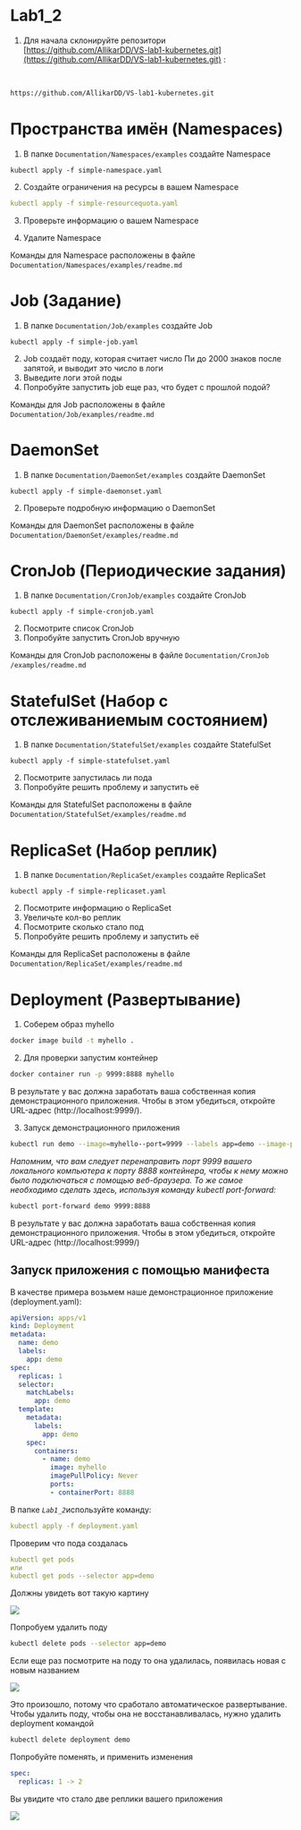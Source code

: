 # Lab1_2

1. Для начала склонируйте репозитори [https://github.com/AllikarDD/VS-lab1-kubernetes.git](https://github.com/AllikarDD/VS-lab1-kubernetes.git) :

‍

```bash
https://github.com/AllikarDD/VS-lab1-kubernetes.git
```

# Пространства имён (Namespaces)

1. В папке `Documentation/Namespaces/examples`​ создайте Namespace

```shell
kubectl apply -f simple-namespace.yaml
```

2. Создайте ограничения на ресурсы в вашем Namespace

```yaml
kubectl apply -f simple-resourcequota.yaml
```

3. Проверьте информацию о вашем Namespace

4. Удалите Namespace

Команды для Namespace расположены в файле `Documentation/Namespaces/examples/readme.md`​

# Job (Задание)

1. В папке `Documentation/Job/examples`​ создайте Job

```shell
kubectl apply -f simple-job.yaml
```

2. Job создаёт поду, которая считает число Пи до 2000 знаков после запятой, и выводит это число в логи
3. Выведите логи этой поды
4. Попробуйте  запустить job еще раз, что будет с прошлой подой?

Команды для Job расположены в файле `Documentation/Job/examples/readme.md`​

# DaemonSet

1. В папке `Documentation/DaemonSet/examples`​ создайте DaemonSet

```shell
kubectl apply -f simple-daemonset.yaml
```

2. Проверьте подробную информацию о DaemonSet

Команды для DaemonSet расположены в файле `Documentation/DaemonSet/examples/readme.md`​

# CronJob (Периодические задания)

1. В папке `Documentation/CronJob/examples`​ создайте CronJob

```shell
kubectl apply -f simple-cronjob.yaml
```

2. Посмотрите список CronJob
3. Попробуйте запустить CronJob вручную

Команды для CronJob расположены в файле `Documentation/CronJob /examples/readme.md`​

# StatefulSet (Набор с отслеживаниемым состоянием)

1. В папке `Documentation/StatefulSet/examples`​ создайте StatefulSet

```shell
kubectl apply -f simple-statefulset.yaml
```

2. Посмотрите запустилась ли пода
3. Попробуйте решить проблему и запустить её

Команды для StatefulSet расположены в файле `Documentation/StatefulSet/examples/readme.md`​

# ReplicaSet (Набор реплик)

1. В папке `Documentation/ReplicaSet/examples`​ создайте ReplicaSet

```shell
kubectl apply -f simple-replicaset.yaml
```

2. Посмотрите информацию о ReplicaSet
3. Увеличьте кол-во реплик
4. Посмотрите сколько стало под
5. Попробуйте решить проблему и запустить её

Команды для ReplicaSet расположены в файле `Documentation/ReplicaSet/examples/readme.md`​

# Deployment (Развертывание)

1. Соберем образ myhello

```bash
docker image build -t myhello .
```

2. Для проверки запустим контейнер

```bash
docker container run -p 9999:8888 myhello
```

В результате у вас должна заработать ваша собственная копия демонстрационного приложения. Чтобы в этом убедиться, откройте  URL-адрес (http://localhost:9999/).

3. Запуск демонстрационного приложения

```bash
kubectl run demo --image=myhello--port=9999 --labels app=demo --image-pull-policy='Never'
```

*Напомним, что вам следует перенаправить порт 9999 вашего локального компьютера к порту 8888 контейнера, чтобы к нему можно было подключаться с помощью веб-браузера. То же самое необходимо сделать здесь, используя команду kubectl port-forward:*

```bash
kubectl port-forward demo 9999:8888
```

В результате у вас должна заработать ваша собственная копия демонстрационного приложения. Чтобы в этом убедиться, откройте  URL-адрес (http://localhost:9999/)

## Запуск приложения с помощью манифеста

В качестве примера возьмем наше демонстрационное приложение (deployment.yaml):

```yaml
apiVersion: apps/v1
kind: Deployment
metadata:
  name: demo
  labels:
    app: demo
spec:
  replicas: 1
  selector:
    matchLabels:
      app: demo
  template:
    metadata:
      labels:
        app: demo
    spec:
      containers:
        - name: demo
          image: myhello
          imagePullPolicy: Never
          ports:
          - containerPort: 8888
```

В папке *​`Lab1_2`​*​используйте команду:

```yaml
kubectl apply -f deployment.yaml
```

Проверим что пода создалась

```yaml
kubectl get pods
или 
kubectl get pods --selector app=demo
```

Должны увидеть вот такую картину

![](assets/image-20250217021810-p258qef.png)

Попробуем удалить поду

```bash
kubectl delete pods --selector app=demo
```

Если еще раз посмотрите на поду то она удалилась, появилась новая с новым названием

![](assets/image-20250217022200-414e7oz.png)

Это произошло, потому что сработало автоматическое развертывание. Чтобы удалить поду, чтобы она не восстанавливалась, нужно удалить deployment командой

```bash
kubectl delete deployment demo
```

Попробуйте поменять, и применить изменения

```yaml
spec:
  replicas: 1 -> 2
```

Вы увидите что стало две реплики вашего приложения

![](assets/image-20250217022313-iwkv858.png)

‍
